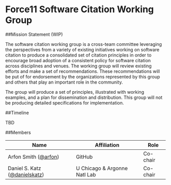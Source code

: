 # Force11 Software Citation Working Group

##Mission Statement (WIP)

The software citation working group is a cross-team committee leveraging the perspectives from a variety of existing initiatives working on software citation to  produce a consolidated set of citation principles in order to encourage broad adoption of a consistent policy for software citation across disciplines and venues.  The working group will review existing efforts and make a set of recommendations. These recommendations will be put of for endorsement by the organizations represented by this group and others that play an important role in the community.

The group will produce a set of principles, illustrated with working examples, and a plan for dissemination and distribution.  This group will not be producing detailed specifications for implementation. 

##Timeline

TBD

##Members

| Name                    | Affiliation   | Role |
|-------------------------|---------------|----------------|
| Arfon Smith ([@arfon](https://github.com/arfon))    | GitHub        | Co-chair          |
| Daniel S. Katz ([@danielskatz](https://github.com/danielskatz)) | U Chicago & Argonne Natl Lab           | Co-chair    |
